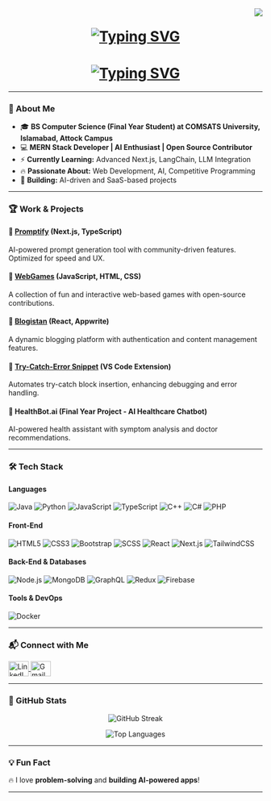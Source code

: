 <img align="right" src="https://api.visitorbadge.io/api/visitors?path=https%3A%2F%2Fgithub.com%2Fsarmadhamdani02&label=Visitors&labelColor=%23263759&countColor=%2337d67a&style=flat&labelStyle=none" />

<h1 align="center">
  <a href="https://github.com/sarmadhamdani02">
    <img src="https://readme-typing-svg.herokuapp.com?font=M+PLUS+1+Code&weight=500&size=30&duration=3000&pause=500&color=44F748&center=true&vCenter=true&width=435&lines=Hello+%F0%9F%91%8B;Assalam-o-Alaikum!+%F0%9F%99%82" alt="Typing SVG" />
  </a>
</h1>

<h1 align="center">
  <a href="https://github.com/sarmadhamdani02">
    <img src="https://readme-typing-svg.herokuapp.com?font=fira+code&weight=500&size=50&duration=1000&pause=500&color=93F7DB&center=true&vCenter=true&repeat=false&width=635&lines=Shah+Sarmad+Hamdani" alt="Typing SVG" />
  </a>
</h1>

---

### 🚀 About Me
- 🎓 **BS Computer Science (Final Year Student) at COMSATS University, Islamabad, Attock Campus**
- 💻 **MERN Stack Developer | AI Enthusiast | Open Source Contributor**
- ⚡ **Currently Learning:** Advanced Next.js, LangChain, LLM Integration
- 🔥 **Passionate About:** Web Development, AI, Competitive Programming
- 🌱 **Building:** AI-driven and SaaS-based projects

---

### 🏆 Work & Projects
#### 🔹 **[Promptify](https://github.com/sarmadhamdani02/Promptify-)** (Next.js, TypeScript)  
AI-powered prompt generation tool with community-driven features. Optimized for speed and UX.

#### 🔹 **[WebGames](https://github.com/sarmadhamdani02/WebGames)** (JavaScript, HTML, CSS)  
A collection of fun and interactive web-based games with open-source contributions.

#### 🔹 **[Blogistan](https://github.com/sarmadhamdani02/Blogistan-BlogApp)** (React, Appwrite)  
A dynamic blogging platform with authentication and content management features.

#### 🔹 **[Try-Catch-Error Snippet](https://github.com/sarmadhamdani02/try-catch-error-snippet)** (VS Code Extension)  
Automates try-catch block insertion, enhancing debugging and error handling.

#### 🔹 **HealthBot.ai** (Final Year Project - AI Healthcare Chatbot)  
AI-powered health assistant with symptom analysis and doctor recommendations.

---

### 🛠 Tech Stack
#### **Languages**
![Java](https://img.shields.io/badge/Java-%23ED8B00.svg?style=for-the-badge&logo=openjdk&logoColor=white)
![Python](https://img.shields.io/badge/Python-%233776AB.svg?style=for-the-badge&logo=python&logoColor=white)
![JavaScript](https://img.shields.io/badge/JavaScript-%23F7DF1E.svg?style=for-the-badge&logo=javascript&logoColor=black)
![TypeScript](https://img.shields.io/badge/TypeScript-%23007ACC.svg?style=for-the-badge&logo=typescript&logoColor=white)
![C++](https://img.shields.io/badge/C%2B%2B-%2300599C.svg?style=for-the-badge&logo=c%2B%2B&logoColor=white)
![C#](https://img.shields.io/badge/C%23-%23239120.svg?style=for-the-badge&logo=c-sharp&logoColor=white)
![PHP](https://img.shields.io/badge/PHP-%23777BB4.svg?style=for-the-badge&logo=php&logoColor=white)

#### **Front-End**
![HTML5](https://img.shields.io/badge/HTML5-%23E34F26.svg?style=for-the-badge&logo=html5&logoColor=white)
![CSS3](https://img.shields.io/badge/CSS3-%231572B6.svg?style=for-the-badge&logo=css3&logoColor=white)
![Bootstrap](https://img.shields.io/badge/Bootstrap-%23563D7C.svg?style=for-the-badge&logo=bootstrap&logoColor=white)
![SCSS](https://img.shields.io/badge/SCSS-%23CC6699.svg?style=for-the-badge&logo=sass&logoColor=white)
![React](https://img.shields.io/badge/React-%2361DAFB.svg?style=for-the-badge&logo=react&logoColor=black)
![Next.js](https://img.shields.io/badge/Next.js-%23000000.svg?style=for-the-badge&logo=next.js&logoColor=white)
![TailwindCSS](https://img.shields.io/badge/TailwindCSS-%2306B6D4.svg?style=for-the-badge&logo=tailwindcss&logoColor=white)

#### **Back-End & Databases**
![Node.js](https://img.shields.io/badge/Node.js-%23339933.svg?style=for-the-badge&logo=node.js&logoColor=white)
![MongoDB](https://img.shields.io/badge/MongoDB-%2347A248.svg?style=for-the-badge&logo=mongodb&logoColor=white)
![GraphQL](https://img.shields.io/badge/GraphQL-E10098?style=for-the-badge&logo=graphql&logoColor=white)
![Redux](https://img.shields.io/badge/Redux-764ABC?style=for-the-badge&logo=redux&logoColor=white)
![Firebase](https://img.shields.io/badge/Firebase-FFCA28?style=for-the-badge&logo=firebase&logoColor=black)

#### **Tools & DevOps**
![Docker](https://img.shields.io/badge/Docker-%230087C6.svg?style=for-the-badge&logo=docker&logoColor=white)

---

### 📬 Connect with Me
<p align="left">
<a href="https://linkedin.com/in/shah-sarmad-hamdani" target="blank">
  <img align="center" src="https://raw.githubusercontent.com/rahuldkjain/github-profile-readme-generator/master/src/images/icons/Social/linked-in-alt.svg" alt="LinkedIn" height="30" width="40" />
</a>
<a href="mailto:sarmadfarooqhamdani@gmail.com" target="blank">
  <img align="center" src="https://upload.wikimedia.org/wikipedia/commons/7/7e/Gmail_icon_%282020%29.svg" alt="Gmail" height="30" width="40" />
</a>
</p>

---

### 🎯 GitHub Stats
<p align="center">
  <img src="https://github-readme-streak-stats.herokuapp.com/?user=sarmadhamdani02&theme=radical" alt="GitHub Streak" />
</p>

<p align="center">
  <img src="https://github-readme-stats.vercel.app/api/top-langs/?username=sarmadhamdani02&layout=compact&theme=radical" alt="Top Languages" />
</p>

---

### 💡 Fun Fact
🔥 I love **problem-solving** and **building AI-powered apps**!

---
